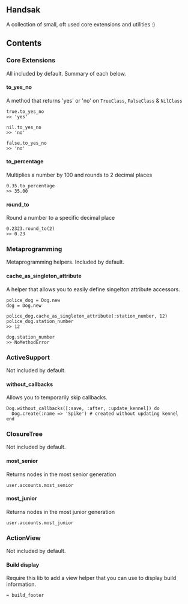 ## Handsak
A collection of small, oft used core extensions and utilities :)

## Contents
### Core Extensions
All included by default. Summary of each below.

#### to_yes_no
A method that returns 'yes' or 'no' on `TrueClass`, `FalseClass` & `NilClass`

    true.to_yes_no 
    >> 'yes'
    
    nil.to_yes_no 
    >> 'no'
    
    false.to_yes_no 
    >> 'no'

#### to_percentage
Multiplies a number by 100 and rounds to 2 decimal places

    0.35.to_percentage
    >> 35.00

#### round_to
Round a number to a specific decimal place

    0.2323.round_to(2)
    >> 0.23


### Metaprogramming
Metaprogramming helpers. Included by default.
#### cache_as_singleton_attribute
A helper that allows you to easily define singelton attribute accessors.

    police_dog = Dog.new
    dog = Dog.new

    police_dog.cache_as_singleton_attribute(:station_number, 12)
    police_dog.station_number
    >> 12

    dog.station_number
    >> NoMethodError


### ActiveSupport
Not included by default. 
#### without_callbacks
Allows you to temporarily skip callbacks.

    Dog.without_callbacks([:save, :after, :update_kennel]) do
      Dog.create(:name => 'Spike') # created without updating kennel
    end


### ClosureTree
Not included by default. 
#### most_senior
Returns nodes in the most senior generation

    user.accounts.most_senior

#### most_junior
Returns nodes in the most junior generation

    user.accounts.most_junior


### ActionView
Not included by default.
#### Build display
Require this lib to add a view helper that you can use to display build information.

    = build_footer
